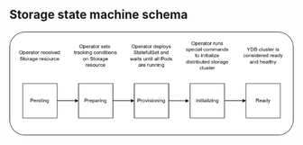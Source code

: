 ## Storage state machine schema

![Image of a storage state machine](./storage-state-machine-schema.drawio.png)
